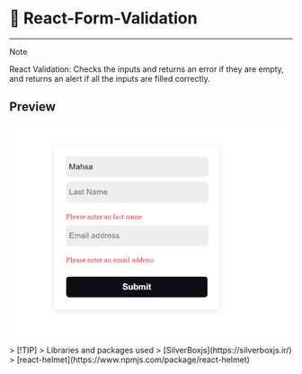 # 🔗 React-Form-Validation
---
> [!NOTE]
> React Validation: Checks the inputs and returns an error if they are empty, and returns an alert if all the inputs are filled correctly.
## Preview
<img src="public/Captfsdfsfure.PNG">
> [!TIP]
> Libraries and packages used
> [SilverBoxjs](https://silverboxjs.ir/)
> [react-helmet](https://www.npmjs.com/package/react-helmet)
